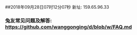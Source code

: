 ##2018年09月28日07时12分07秒 新址: 159.65.96.33
### 兔友常见问题及解答: https://github.com/wanggonging/d/blob/w/FAQ.md
